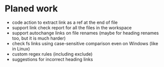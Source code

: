 # Planed work

- code action to extract link as a ref at the end of file
- support link check report for all the files in the workspace
- support autochange links on file renames (maybe for heading renames too, but it is much harder)
- check fs links using case-sensitive comparison even on Windows (like in Linux)
- custom regex rules (including exclude)
- suggestions for incorrect heading links

